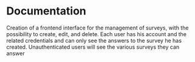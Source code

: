 # Documentation

Creation of a frontend interface for the management of surveys, with the possibility to create, edit, and delete. Each user has his account and the related credentials and can only see the answers to the survey he has created. Unauthenticated users will see the various surveys they can answer